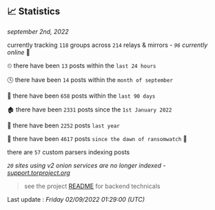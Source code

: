 
## 📈 Statistics
_september 2nd, 2022_

currently tracking `118` groups across `214` relays & mirrors - _`96` currently online_ 📡

⏲ there have been `13` posts within the `last 24 hours`

🕓 there have been `14` posts within the `month of september`

📅 there have been `658` posts within the `last 90 days`

🏚 there have been `2331` posts since the `1st January 2022`

🚀 there have been `2252` posts `last year`

🦕 there have been `4617` posts `since the dawn of ransomwatch` 🐣

there are `57` custom parsers indexing posts

_`20` sites using v2 onion services are no longer indexed - [support.torproject.org](https://support.torproject.org/onionservices/v2-deprecation/)_

> see the project [README](https://github.com/jmousqueton/ransomwatch#readme) for backend technicals



Last update : _Friday 02/09/2022 01:29:00 (UTC)_

